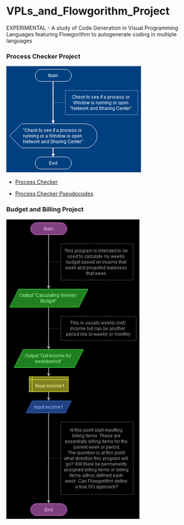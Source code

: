 # VPLs_and_Flowgorithm_Project
EXPERIMENTAL - A study of Code Generation in Visual Programming Languages featuring Flowgorithm to autogenerate coding in multiple languages

### Process Checker Project
![ProcessCheckerFlowchart](https://github.com/RayNieva/VPLs_and_Flowgorithm_Project/blob/master/ProcessChecker%20-%20Main.png)

- [Process Checker](https://github.com/RayNieva/VPLs_and_Flowgorithm_Project/blob/master/ProcessChecker.fprg)

- [Process Checker Pseudocodes](https://github.com/RayNieva/VPLs_and_Flowgorithm_Project/blob/master/PseudoCodeProcessChecker.org)

### Budget and Billing Project
![BudgetBillingFlowchart](https://github.com/RayNieva/VPLs_and_Flowgorithm_Project/blob/master/BudgetAndBilling%20-%20MainBudgetAndBilling.png)
